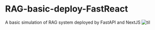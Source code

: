 # RAG-basic-deploy-FastReact
A basic simulation of RAG system deployed by FastAPI and NextJS 
![til](./assets/demo.gif)
